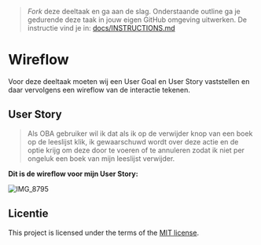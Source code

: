 > _Fork_ deze deeltaak en ga aan de slag. 
Onderstaande outline ga je gedurende deze taak in jouw eigen GitHub omgeving uitwerken. 
De instructie vind je in: [docs/INSTRUCTIONS.md](docs/INSTRUCTIONS.md)

# Wireflow

Voor deze deeltaak moeten wij een User Goal en User Story vaststellen en daar vervolgens een wireflow van de interactie tekenen.

## User Story

> Als OBA gebruiker wil ik dat als ik op de verwijder knop van een boek op de leeslijst klik, ik gewaarschuwd wordt over deze actie en de optie krijg om deze door te voeren of te annuleren zodat ik niet per ongeluk een boek van mijn leeslijst verwijder.

**Dit is de wireflow voor mijn User Story:**

![IMG_8795](https://github.com/Annevd/fix-the-flow-interactive-website/assets/144004647/78098c0f-dcb4-4b91-b1df-e4345134df0c)


## Licentie

This project is licensed under the terms of the [MIT license](./LICENSE).
